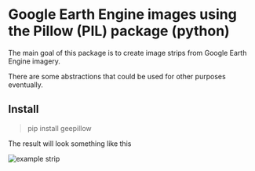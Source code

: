 # Google Earth Engine images using the Pillow (PIL) package (python)

The main goal of this package is to create image strips from Google Earth 
Engine imagery.

There are some abstractions that could be used for other purposes eventually.

## Install

> pip install geepillow

The result will look something like this

![example strip](./examples/strip.png)